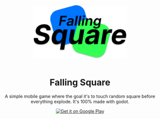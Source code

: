 <div align="center">
  <br/><br/>
  <img src="./assets/textures/logo.png" width="300" />
  <br/><br/>
  
  # Falling Square
  
  A simple mobile game where the goal it's to touch random square before everything explode. It's 100% made with godot. 

  <a href='https://play.google.com/store/apps/details?id=fr.emilienleroy.fallingsquare&hl=fr&gl=US&pcampaignid=pcampaignidMKT-Other-global-all-co-prtnr-py-PartBadge-Mar2515-1'><img width="200" alt='Get it on Google Play' src='https://play.google.com/intl/en_us/badges/static/images/badges/en_badge_web_generic.png'/></a>
  <br/>
</div>
